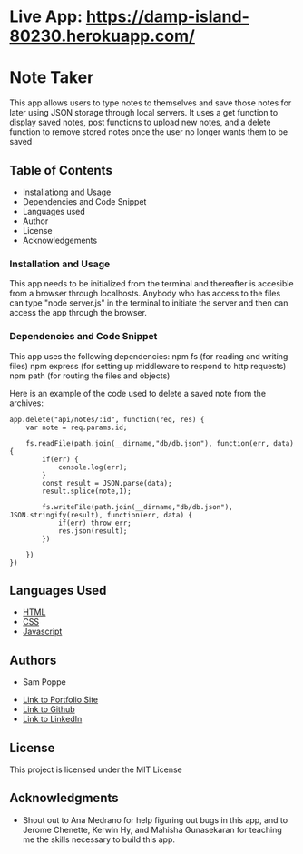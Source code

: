# Live App: https://damp-island-80230.herokuapp.com/

# Note Taker

This app allows users to type notes to themselves and save those notes for later using JSON storage through local servers. It uses a get function to display saved notes, post functions to upload new notes, and a delete function to remove stored notes once the user no longer wants them to be saved

## Table of Contents

* Installationg and Usage
* Dependencies and Code Snippet
* Languages used
* Author
* License
* Acknowledgements

### Installation and Usage

This app needs to be initialized from the terminal and thereafter is accesible from a browser through localhosts. Anybody who has access to the files can type "node server.js" in the terminal to initiate the server and then can access the app through the browser.

### Dependencies and Code Snippet

This app uses the following dependencies:
npm fs (for reading and writing files)
npm express (for setting up middleware to respond to http requests)
npm path (for routing the files and objects)

Here is an example of the code used to delete a saved note from the archives:

```
app.delete("api/notes/:id", function(req, res) {
    var note = req.params.id;

    fs.readFile(path.join(__dirname,"db/db.json"), function(err, data) {
        if(err) {
            console.log(err);
        }
        const result = JSON.parse(data);
        result.splice(note,1);

        fs.writeFile(path.join(__dirname,"db/db.json"), JSON.stringify(result), function(err, data) {
            if(err) throw err;
            res.json(result);
        })
    
    })
})
```

## Languages Used

* [HTML](https://developer.mozilla.org/en-US/docs/Web/HTML)
* [CSS](https://developer.mozilla.org/en-US/docs/Web/CSS)
* [Javascript](https://developer.mozilla.org/en-US/docs/Web/JavaScript)

## Authors

* Sam Poppe 

- [Link to Portfolio Site](https://popsizzle.github.io/Portfolio/)
- [Link to Github](https://github.com/PopSizzle)
- [Link to LinkedIn](https://www.linkedin.com/in/sam-poppe-623281193/)

## License

This project is licensed under the MIT License 

## Acknowledgments

* Shout out to Ana Medrano for help figuring out bugs in this app, and to Jerome Chenette, Kerwin Hy, and Mahisha Gunasekaran for teaching me the skills necessary to build this app.